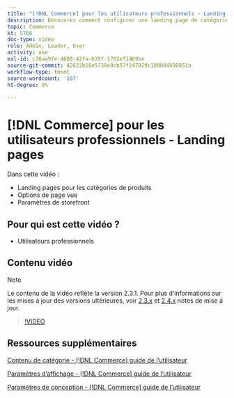 ```yaml
---
title: "[!DNL Commerce] pour les utilisateurs professionnels - Landing pages"
description: Découvrez comment configurer une landing page de catégorie et contrôler l’aspect.
topic: Commerce
kt: 5766
doc-type: video
role: Admin, Leader, User
activity: use
exl-id: c38aa97e-4688-42fa-b39f-1702ef1469be
source-git-commit: 42622b18e5738e8cb57f247029c189884698851a
workflow-type: tm+mt
source-wordcount: '107'
ht-degree: 0%

---
```


# [!DNL Commerce] pour les utilisateurs professionnels - Landing pages

Dans cette vidéo :

- Landing pages pour les catégories de produits
- Options de page vue
- Paramètres de storefront

## Pour qui est cette vidéo ?

- Utilisateurs professionnels

## Contenu vidéo

>[!NOTE]
>
>Le contenu de la vidéo reflète la version 2.3.1. Pour plus d’informations sur les mises à jour des versions ultérieures, voir [ 2.3.x](https://devdocs.magento.com/guides/v2.3/release-notes/bk-release-notes.html) et [2.4.x](https://devdocs.magento.com/guides/v2.4/release-notes/bk-release-notes.html) notes de mise à jour.

>[!VIDEO](https://video.tv.adobe.com/v/36388/?quality=12&learn=on)

## Ressources supplémentaires

[Contenu de catégorie - [!DNL Commerce] guide de l’utilisateur](https://docs.magento.com/user-guide/catalog/categories-content-settings.html)

[Paramètres d’affichage - [!DNL Commerce] guide de l’utilisateur](https://docs.magento.com/user-guide/catalog/categories-display-settings.html)

[Paramètres de conception - [!DNL Commerce] guide de l’utilisateur](https://docs.magento.com/user-guide/catalog/categories-custom-design.html)
